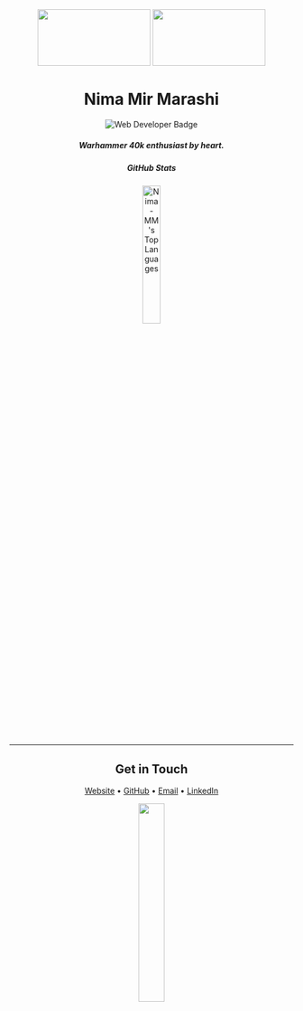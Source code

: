 <!-- 
 ## Hi there 👋
-->

<div align="center">
<img src="https://media1.giphy.com/media/v1.Y2lkPTc5MGI3NjExeWlwdmtxMW4yNDdoMWpnb2tldmljdmY4cDcwOW9xdHFvNTJxcTVkeSZlcD12MV9pbnRlcm5hbF9naWZfYnlfaWQmY3Q9Zw/xTiTnA6KByRzAnnEwE/giphy.gif" width="200" height="100" />
<img src="https://media3.giphy.com/media/v1.Y2lkPTc5MGI3NjExaXI3aGFoazhhdXVkbjh5dndoOHQwNGJkbGR0ejlrdjlseGp6ZzY3eCZlcD12MV9pbnRlcm5hbF9naWZfYnlfaWQmY3Q9Zw/3o72Fis3O08ru2BqQ8/giphy.gif" width="200" height="100" />
<!--   <img src="https://media2.giphy.com/media/v1.Y2lkPTc5MGI3NjExaDI3YzlwemZ0a2FtODJrY2FwMDM5eWM3eXI0dmJtemh0cGpybWxjaiZlcD12MV9pbnRlcm5hbF9naWZfYnlfaWQmY3Q9Zw/jiY0YJnr7Snd6QYTHG/giphy.gif" width="180" height="70" /> -->
<!-- <img src="https://media4.giphy.com/media/v1.Y2lkPTc5MGI3NjExaXNhMXp0aHhjZmFoZjNrZGF1OWplaGl1Mmd2enY3Mmpjdjc0d3J3aiZlcD12MV9pbnRlcm5hbF9naWZfYnlfaWQmY3Q9Zw/2uxxXyTRFgIJaOZJTb/giphy.gif" width="280" height="74" style="" frameBorder="0" class="giphy-embed" allowFullScreen></img> -->
</div>

<h1 align="center">Nima Mir Marashi</h1>

<div align="center">
  <!-- Badges skills or interests -->
   <!-- <img src="https://img.shields.io/badge/-Nima%20Mir%20Marashi-blue?style=for-the-badge" alt="Name Badge" /> <br/> -->
 <img src="https://img.shields.io/badge/-Web%20Developer-blueviolet?style=for-the-badge" alt="Web Developer Badge" />
   <!-- <img src="https://img.shields.io/badge/Hobby-Warhammer%2040k-9cf?style=for-the-badge" alt="Warhammer 40k Badge" /> -->
</div>
<div align="center">
  <h5>
    <!-- <strong>Web Developer</strong>,<br/> -->
    <strong>Warhammer 40k</strong> enthusiast by heart.
  </h5>
</div>
<!-- 
---


---
<!-- 
<div align="center">
  <h2>About Me</h2>
  <p>
    <em>
      Passionate about crafting sleek websites and immersive user experiences.<br/>
      Whenever I'm not coding, I'm probably reading lore or painting minis in the Grim Darkness of the far future!
    </em>
  </p>
</div>

---
-->
<div align="center">
  <h5>GitHub Stats</h5>
  
  <!-- GitHub Stats Card -->
  <!-- <img 
    src="https://github-readme-stats.vercel.app/api?username=Nima-MM&show_icons=true&theme=radical" 
    alt="Nima-MM's GitHub Stats"
    width="48%"
  /> -->
  
  <!-- Top Languages Card -->
  <img 
    src="https://github-readme-stats.vercel.app/api/top-langs/?username=Nima-MM&layout=compact&theme=radical" 
    alt="Nima-MM's Top Languages"
    width="25%"
  />
</div>

---

<div align="center">
  <h2>Get in Touch</h2>
  <p>
    <a href="https://nima-mm.info">Website</a> •
    <a href="https://github.com/Nima-MM">GitHub</a> •
    <a href="mailto:marashi.nima@outlook.de">Email</a> •
    <a href="https://www.linkedin.com/in/nima-mm/">LinkedIn</a>
  </p>
</div>

<div align="center">
  <!-- Another optional Warhammer 40k or fun-themed GIF if you wish -->
  <img src="https://user-images.githubusercontent.com/99184393/230743011-acc897c9-0874-490b-8d83-6311b803b76a.gif" width="30%"/>
</div>

<!--
**Nima-MM/Nima-MM** is a ✨ _special_ ✨ repository because its `README.md` (this file) appears on your GitHub profile.

Here are some ideas to get you started:

- 🔭 I’m currently working on ...
- 🌱 I’m currently learning ...
- 👯 I’m looking to collaborate on ...
- 🤔 I’m looking for help with ...
- 💬 Ask me about ...
- 📫 How to reach me: ...
- 😄 Pronouns: ...
- ⚡ Fun fact: ...
-->
